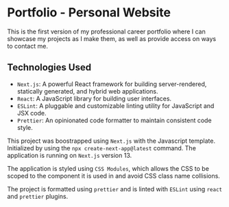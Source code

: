 # Portfolio - Personal Website

This is the first version of my professional career portfolio where I can showcase my projects as I
make them, as well as provide access on ways to contact me.

## Technologies Used

- `Next.js`: A powerful React framework for building server-rendered, statically generated, and
  hybrid web applications.
- `React`: A JavaScript library for building user interfaces.
- `ESLint`: A pluggable and customizable linting utility for JavaScript and JSX code.
- `Prettier`: An opinionated code formatter to maintain consistent code style.

This project was boostrapped using `Next.js` with the Javascript template. Initialized by using the
`npx create-next-app@latest` command. The application is running on `Next.js` version 13.

The application is styled using `CSS Modules`, which allows the CSS to be scoped to the component it
is used in and avoid CSS class name collisions.

The project is formatted using `prettier` and is linted with `ESLint` using `react` and `prettier`
plugins.
